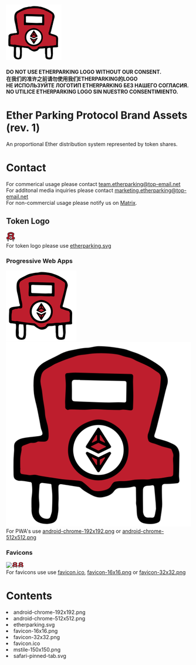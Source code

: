 <img src = "etherparking.svg" width = "30%" height = "30%">

#### DO NOT USE ETHERPARKING LOGO WITHOUT OUR CONSENT. <br>在我们的准许之前请勿使用我们ETHERPARKING的LOGO<br>НЕ ИСПОЛЬЗУЙТЕ ЛОГОТИП ETHERPARKING БЕЗ НАШЕГО СОГЛАСИЯ.<br>NO UTILICE ETHERPARKING LOGO SIN NUESTRO CONSENTIMIENTO.


# Ether Parking Protocol Brand Assets (rev. 1)
An proportional Ether distribution system represented by token shares.
# Contact
For commerical usage please contact team.etherparking@top-email.net <br>
For additonal media inquiries please contact marketing.etherparking@top-email.net <br>
For non-commercial usage please notify us on [Matrix](https://matrix.to/#/#freeparking:matrix.org?via=matrix.org).

## Token Logo
<img src = "etherparking.svg" width = "5%"><br>
For token logo please use [etherparking.svg](etherparking.svg) <br>

### Progressive Web Apps
<img src = "android-chrome-192x192.png"><img src = "android-chrome-512x512.png"><br>
For PWA's use [android-chrome-192x192.png](android-chrome-192x192.png) or [android-chrome-512x512.png](android-chrome-512x512.png)<br>

### Favicons
<img src = "favicon.ico"><img src = "favicon-16x16.png"><img src = "favicon-32x32.png"><br>
For favicons use use [favicon.ico](favicon.ico), [favicon-16x16.png](favicon-16x16.png) or [favicon-32x32.png](favicon-32x32.png)<br>





# Contents
<li>android-chrome-192x192.png</li>
<li>android-chrome-512x512.png</li>
<li>etherparking.svg</li>
<li>favicon-16x16.png</li>
<li>favicon-32x32.png</li>
<li>favicon.ico</li>
<li>mstile-150x150.png</li>
<li>safari-pinned-tab.svg</li>
